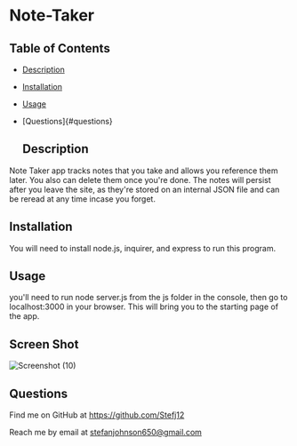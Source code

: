 # Note-Taker

  
  ## Table of Contents
* [Description](#description)
* [Installation](#installation)
* [Usage](#usage)
* [Questions]{#questions}

  
  ## Description
  
Note Taker app tracks notes that you take and allows you reference them later. You also can delete them once you're done. The notes will persist after you leave the site, as they're stored on an internal JSON file and can be reread at any time incase you forget.
  
  ## Installation
  
You will need to install node.js, inquirer, and express to run this program. 
  
  ## Usage
  
 you'll need to run node server.js from the js folder in the console, then go to localhost:3000 in your browser. This will bring you to the starting page of the app.
 
 ## Screen Shot
 ![Screenshot (10)](https://user-images.githubusercontent.com/70540019/95666178-141ead80-0b0c-11eb-83b4-451c7465660c.png)

 
 
 ## Questions
  Find me on GitHub at https://github.com/Stefj12
  
  Reach me by email at stefanjohnson650@gmail.com
  
